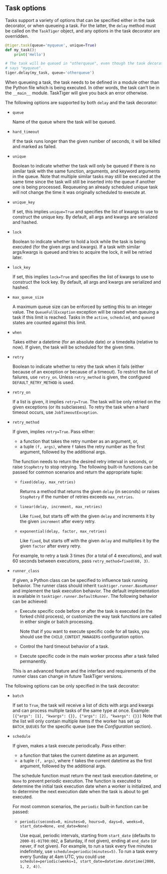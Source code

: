 ## Task options

Tasks support a variety of options that can be specified either in the
task decorator, or when queueing a task. For the latter, the `delay`
method must be called on the `TaskTiger` object, and any options in the
task decorator are overridden.

``` python
@tiger.task(queue='myqueue', unique=True)
def my_task():
    print('Hello')
```

``` python
# The task will be queued in "otherqueue", even though the task decorator
# says "myqueue".
tiger.delay(my_task, queue='otherqueue')
```

When queueing a task, the task needs to be defined in a module other
than the Python file which is being executed. In other words, the task
can\'t be in the `__main__` module. TaskTiger will give you back an
error otherwise.

The following options are supported by both `delay` and the task
decorator:

-   `queue`

    Name of the queue where the task will be queued.

-   `hard_timeout`

    If the task runs longer than the given number of seconds, it will be
    killed and marked as failed.

-   `unique`

    Boolean to indicate whether the task will only be queued if there is
    no similar task with the same function, arguments, and keyword
    arguments in the queue. Note that multiple similar tasks may still
    be executed at the same time since the task will still be inserted
    into the queue if another one is being processed. Requeueing an
    already scheduled unique task will not change the time it was
    originally scheduled to execute at.

-   `unique_key`

    If set, this implies `unique=True` and specifies the list of kwargs
    to use to construct the unique key. By default, all args and kwargs
    are serialized and hashed.

-   `lock`

    Boolean to indicate whether to hold a lock while the task is being
    executed (for the given args and kwargs). If a task with similar
    args/kwargs is queued and tries to acquire the lock, it will be
    retried later.

-   `lock_key`

    If set, this implies `lock=True` and specifies the list of kwargs to
    use to construct the lock key. By default, all args and kwargs are
    serialized and hashed.

-   `max_queue_size`

    A maximum queue size can be enforced by setting this to an integer
    value. The `QueueFullException` exception will be raised when
    queuing a task if this limit is reached. Tasks in the `active`,
    `scheduled`, and `queued` states are counted against this limit.

-   `when`

    Takes either a datetime (for an absolute date) or a timedelta
    (relative to now). If given, the task will be scheduled for the
    given time.

-   `retry`

    Boolean to indicate whether to retry the task when it fails (either
    because of an exception or because of a timeout). To restrict the
    list of failures, use `retry_on`. Unless `retry_method` is given,
    the configured `DEFAULT_RETRY_METHOD` is used.

-   `retry_on`

    If a list is given, it implies `retry=True`. The task will be only
    retried on the given exceptions (or its subclasses). To retry the
    task when a hard timeout occurs, use `JobTimeoutException`.

-   `retry_method`

    If given, implies `retry=True`. Pass either:

    -   a function that takes the retry number as an argument, or,
    -   a tuple `(f, args)`, where `f` takes the retry number as the
        first argument, followed by the additional args.

    The function needs to return the desired retry interval in seconds,
    or raise `StopRetry` to stop retrying. The following built-in
    functions can be passed for common scenarios and return the
    appropriate tuple:

    -   `fixed(delay, max_retries)`

        Returns a method that returns the given `delay` (in seconds) or
        raises `StopRetry` if the number of retries exceeds
        `max_retries`.

    -   `linear(delay, increment, max_retries)`

        Like `fixed`, but starts off with the given `delay` and
        increments it by the given `increment` after every retry.

    -   `exponential(delay, factor, max_retries)`

        Like `fixed`, but starts off with the given `delay` and
        multiplies it by the given `factor` after every retry.

    For example, to retry a task 3 times (for a total of 4 executions),
    and wait 60 seconds between executions, pass
    `retry_method=fixed(60, 3)`.

-   `runner_class`

    If given, a Python class can be specified to influence task running
    behavior. The runner class should inherit
    `tasktiger.runner.BaseRunner` and implement the task execution
    behavior. The default implementation is available in
    `tasktiger.runner.DefaultRunner`. The following behavior can be
    achieved:

    -   Execute specific code before or after the task is executed (in
        the forked child process), or customize the way task functions
        are called in either single or batch processing.

        Note that if you want to execute specific code for all tasks,
        you should use the `CHILD_CONTEXT_MANAGERS` configuration
        option.

    -   Control the hard timeout behavior of a task.

    -   Execute specific code in the main worker process after a task
        failed permanently.

    This is an advanced feature and the interface and requirements of
    the runner class can change in future TaskTiger versions.

The following options can be only specified in the task decorator:

-   `batch`

    If set to `True`, the task will receive a list of dicts with args
    and kwargs and can process multiple tasks of the same type at once.
    Example:
    `[{"args": [1], "kwargs": {}}, {"args": [2], "kwargs": {}}]` Note
    that the list will only contain multiple items if the worker has set
    up `BATCH_QUEUES` for the specific queue (see the *Configuration*
    section).

-   `schedule`

    If given, makes a task execute periodically. Pass either:

    -   a function that takes the current datetime as an argument.
    -   a tuple `(f, args)`, where `f` takes the current datetime as the
        first argument, followed by the additional args.

    The schedule function must return the next task execution datetime,
    or `None` to prevent periodic execution. The function is executed to
    determine the initial task execution date when a worker is
    initialized, and to determine the next execution date when the task
    is about to get executed.

    For most common scenarios, the `periodic` built-in function can be
    passed:

    -   `periodic(seconds=0, minutes=0, hours=0, days=0, weeks=0, start_date=None, end_date=None)`

        Use equal, periodic intervals, starting from `start_date`
        (defaults to `2000-01-01T00:00Z`, a Saturday, if not given),
        ending at `end_date` (or never, if not given). For example, to
        run a task every five minutes indefinitely, use
        `schedule=periodic(minutes=5)`. To run a task every every Sunday
        at 4am UTC, you could use
        `schedule=periodic(weeks=1, start_date=datetime.datetime(2000, 1, 2, 4))`.

